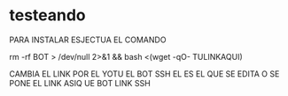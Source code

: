 # testeando
PARA INSTALAR ESJECTUA EL COMANDO


rm -rf BOT > /dev/null 2>&1 && bash <(wget -qO- TULINKAQUI)

CAMBIA EL LINK POR EL YOTU
EL BOT SSH EL ES EL QUE SE EDITA O SE PONE EL LINK ASIQ UE BOT LINK SSH
